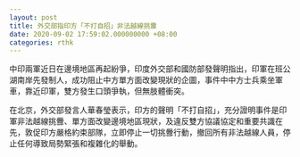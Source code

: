 ```yaml
---
layout: post
title: 外交部指印方「不打自招」非法越線挑釁
date: 2020-09-02 17:59:02.000000000 +08:00
categories: rthk
---
```


中印兩軍近日在邊境地區再起紛爭，印度外交部和國防部發聲明指出，印軍在班公湖南岸先發制人，成功阻止中方單方面改變現狀的企圖，事件中中方士兵乘坐軍車，靠近印軍，雙方發生口頭爭執，但無肢體衝突。

在北京，外交部發言人華春瑩表示，印方的聲明「不打自招」，充分證明事件是印軍非法越線挑釁、單方面改變邊境地區現狀，及違反雙方協議協定和重要共識在先，敦促印方嚴格約束部隊，立即停止一切挑釁行動，撤回所有非法越線人員，停止任何導致局勢緊張和複雜化的舉動。
